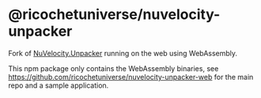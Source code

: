 # @ricochetuniverse/nuvelocity-unpacker

Fork of [NuVelocity.Unpacker](https://github.com/frankwilco/NuVelocity.Unpacker) running on the web using WebAssembly.

This npm package only contains the WebAssembly binaries, see <https://github.com/ricochetuniverse/nuvelocity-unpacker-web> for the main repo and a sample application.
